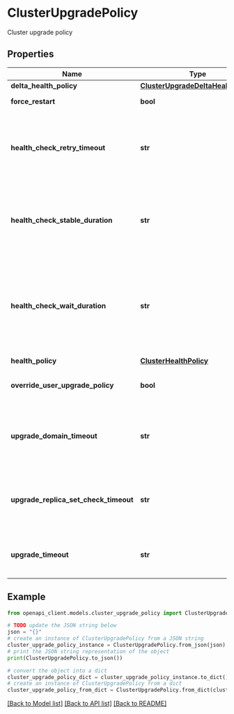 # ClusterUpgradePolicy

Cluster upgrade policy

## Properties

Name | Type | Description | Notes
------------ | ------------- | ------------- | -------------
**delta_health_policy** | [**ClusterUpgradeDeltaHealthPolicy**](ClusterUpgradeDeltaHealthPolicy.md) |  | [optional] 
**force_restart** | **bool** | Force node to restart or not | [optional] 
**health_check_retry_timeout** | **str** | The length of time that health checks can fail continuously,it represents .Net TimeSpan | 
**health_check_stable_duration** | **str** | The length of time that health checks must pass continuously,it represents .Net TimeSpan | 
**health_check_wait_duration** | **str** | The length of time to wait after completing an upgrade domain before performing health checks, it represents .Net TimeSpan | 
**health_policy** | [**ClusterHealthPolicy**](ClusterHealthPolicy.md) |  | 
**override_user_upgrade_policy** | **bool** | Use the user defined upgrade policy or not | [optional] 
**upgrade_domain_timeout** | **str** | The timeout for any upgrade domain,it represents .Net TimeSpan | 
**upgrade_replica_set_check_timeout** | **str** | Timeout for replica set upgrade to complete,it represents .Net TimeSpan | 
**upgrade_timeout** | **str** | The upgrade timeout,it represents .Net TimeSpan | 

## Example

```python
from openapi_client.models.cluster_upgrade_policy import ClusterUpgradePolicy

# TODO update the JSON string below
json = "{}"
# create an instance of ClusterUpgradePolicy from a JSON string
cluster_upgrade_policy_instance = ClusterUpgradePolicy.from_json(json)
# print the JSON string representation of the object
print(ClusterUpgradePolicy.to_json())

# convert the object into a dict
cluster_upgrade_policy_dict = cluster_upgrade_policy_instance.to_dict()
# create an instance of ClusterUpgradePolicy from a dict
cluster_upgrade_policy_from_dict = ClusterUpgradePolicy.from_dict(cluster_upgrade_policy_dict)
```
[[Back to Model list]](../README.md#documentation-for-models) [[Back to API list]](../README.md#documentation-for-api-endpoints) [[Back to README]](../README.md)


